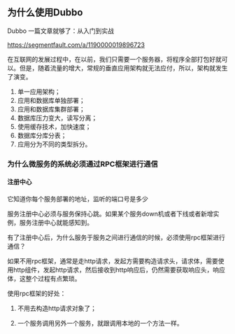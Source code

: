 ##  为什么使用Dubbo

Dubbo 一篇文章就够了：从入门到实战

https://segmentfault.com/a/1190000019896723

在互联网的发展过程中，在以前，我们只需要一个服务器，将程序全部打包好就可以。但是，随着流量的增大，常规的垂直应用架构就无法应付，所以，架构就发生了演变。

1. 单一应用架构；
2. 应用和数据库单独部署；
3. 应用和数据库集群部署；
4. 数据库压力变大，读写分离；
5. 使用缓存技术，加快速度；
6. 数据库分库分表；
7. 应用分为不同的类型拆分。



### 为什么微服务的系统必须通过RPC框架进行通信

#### 注册中心

它知道你每个服务部署的地址，监听的端口号是多少

服务注册中心必须与服务保持心跳。如果某个服务down机或者下线或者新增实例，服务注册中心就能感知到。

有了注册中心后，为什么服务于服务之间进行通信的时候，必须使用rpc框架进行通信？



如果不用rpc框架，通常是走http请求，发起方需要构造请求头，请求体，需要使用http组件，发起http请求，然后接收到http响应后，仍然需要获取响应头，响应体，这整个过程有点繁琐。

使用rpc框架的好处：

1. 不用去构造http请求对象了；

2. 一个服务调用另外一个服务，就跟调用本地的一个方法一样。